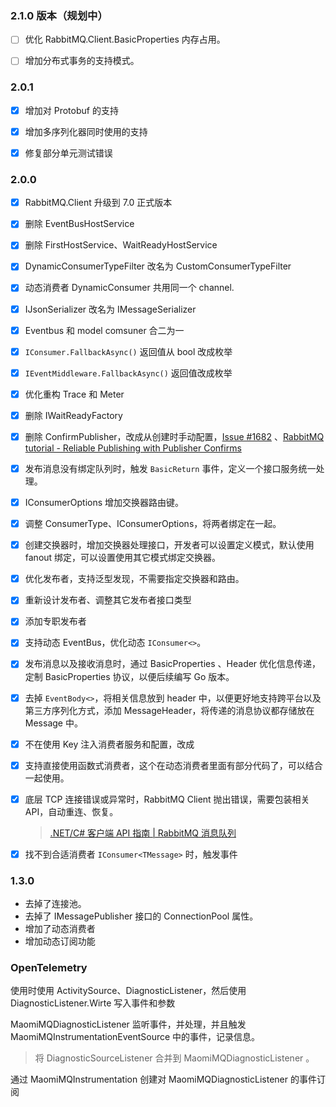 

### 2.1.0 版本（规划中）

- [ ] 优化 RabbitMQ.Client.BasicProperties 内存占用。
- [ ] 增加分布式事务的支持模式。



### 2.0.1

- [x] 增加对 Protobuf 的支持
- [x] 增加多序列化器同时使用的支持
- [x] 修复部分单元测试错误



### 2.0.0

- [x] RabbitMQ.Client 升级到 7.0 正式版本

- [x] 删除 EventBusHostService

- [x] 删除 FirstHostService、WaitReadyHostService

- [x] DynamicConsumerTypeFilter 改名为 CustomConsumerTypeFilter

- [x] 动态消费者 DynamicConsumer 共用同一个 channel.

- [x] IJsonSerializer 改名为 IMessageSerializer

- [x] Eventbus 和 model comsuner 合二为一

- [x] `IConsumer.FallbackAsync()` 返回值从 bool 改成枚举

- [x] `IEventMiddleware.FallbackAsync()` 返回值改成枚举

- [x] 优化重构 Trace 和 Meter

- [x] 删除 IWaitReadyFactory

- [x] 删除 ConfirmPublisher，改成从创建时手动配置，[Issue #1682](https://github.com/rabbitmq/rabbitmq-dotnet-client/issues/1682) 、[RabbitMQ tutorial - Reliable Publishing with Publisher Confirms](https://www.rabbitmq.com/tutorials/tutorial-seven-dotnet)

- [x] 发布消息没有绑定队列时，触发 `BasicReturn` 事件，定义一个接口服务统一处理。

- [x] IConsumerOptions 增加交换器路由键。

- [x] 调整 ConsumerType、IConsumerOptions，将两者绑定在一起。

- [x] 创建交换器时，增加交换器处理接口，开发者可以设置定义模式，默认使用 fanout 绑定，可以设置使用其它模式绑定交换器。

- [x] 优化发布者，支持泛型发现，不需要指定交换器和路由。

- [x] 重新设计发布者、调整其它发布者接口类型

- [x] 添加专职发布者

- [x] 支持动态 EventBus，优化动态 `IConsumer<>`。

- [x] 发布消息以及接收消息时，通过 BasicProperties 、Header 优化信息传递，定制 BasicProperties 协议，以便后续编写 Go 版本。

- [x] 去掉 `EventBody<>`，将相关信息放到 header 中，以便更好地支持跨平台以及第三方序列化方式，添加 MessageHeader，将传递的消息协议都存储放在 Message 中。

- [x] 不在使用 Key 注入消费者服务和配置，改成

- [x] 支持直接使用函数式消费者，这个在动态消费者里面有部分代码了，可以结合一起使用。

- [x] 底层 TCP 连接错误或异常时，RabbitMQ Client 抛出错误，需要包装相关 API，自动重连、恢复。

  > [.NET/C# 客户端 API 指南 | RabbitMQ 消息队列](https://rabbitmq.cn/client-libraries/dotnet-api-guide#basic-return)
  
- [x] 找不到合适消费者 `IConsumer<TMessage>` 时，触发事件



### 1.3.0

* 去掉了连接池。
* 去掉了 IMessagePublisher 接口的 ConnectionPool 属性。
* 增加了动态消费者
* 增加动态订阅功能



### OpenTelemetry

使用时使用 ActivitySource、DiagnosticListener，然后使用 DiagnosticListener.Wirte 写入事件和参数

MaomiMQDiagnosticListener 监听事件，并处理，并且触发 MaomiMQInstrumentationEventSource 中的事件，记录信息。

> 将 DiagnosticSourceListener  合并到 MaomiMQDiagnosticListener 。



通过 MaomiMQInstrumentation 创建对 MaomiMQDiagnosticListener 的事件订阅
